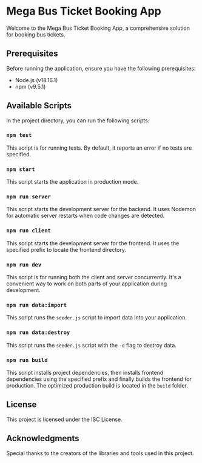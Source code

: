 # Mega Bus Ticket Booking App

Welcome to the Mega Bus Ticket Booking App, a comprehensive solution for booking bus tickets.

## Prerequisites

Before running the application, ensure you have the following prerequisites:

- Node.js (v18.16.1)
- npm (v9.5.1)

## Available Scripts

In the project directory, you can run the following scripts:

### `npm test`

This script is for running tests. By default, it reports an error if no tests are specified.

### `npm start`

This script starts the application in production mode.

### `npm run server`

This script starts the development server for the backend. It uses Nodemon for automatic server restarts when code changes are detected.

### `npm run client`

This script starts the development server for the frontend. It uses the specified prefix to locate the frontend directory.

### `npm run dev`

This script is for running both the client and server concurrently. It's a convenient way to work on both parts of your application during development.

### `npm run data:import`

This script runs the `seeder.js` script to import data into your application.

### `npm run data:destroy`

This script runs the `seeder.js` script with the `-d` flag to destroy data.

### `npm run build`

This script installs project dependencies, then installs frontend dependencies using the specified prefix and finally builds the frontend for production. The optimized production build is located in the `build` folder.

## License

This project is licensed under the ISC License.

## Acknowledgments

Special thanks to the creators of the libraries and tools used in this project.
